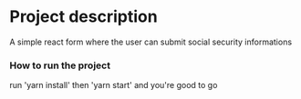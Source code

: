 # Project description

A simple react form where the user can submit social security informations


### How to run the project

run 'yarn install' then 'yarn start' and you're good to go


